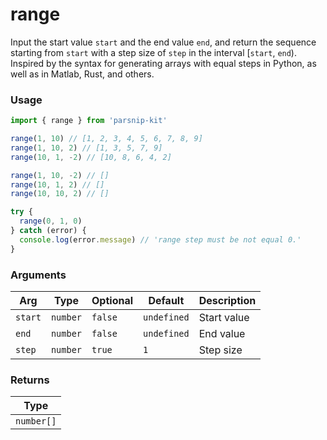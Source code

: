 # range
      
Input the start value `start` and the end value `end`, and return the sequence starting from `start` with a step size of `step` in the interval [`start`, `end`). Inspired by the syntax for generating arrays with equal steps in Python, as well as in Matlab, Rust, and others.

### Usage

```ts
import { range } from 'parsnip-kit'

range(1, 10) // [1, 2, 3, 4, 5, 6, 7, 8, 9]
range(1, 10, 2) // [1, 3, 5, 7, 9]
range(10, 1, -2) // [10, 8, 6, 4, 2]

range(1, 10, -2) // []
range(10, 1, 2) // []
range(10, 10, 2) // []

try {
  range(0, 1, 0)
} catch (error) {
  console.log(error.message) // 'range step must be not equal 0.'
}
```

      
### Arguments
      
| Arg | Type | Optional | Default | Description |
| --- | --- | --- | --- | --- |
| `start` | `number` | `false` | `undefined` | Start value |
| `end` | `number` | `false` | `undefined` | End value |
| `step` | `number` | `true` | `1` | Step size |
      
### Returns

| Type |
| ---  |
| `number[]`  |